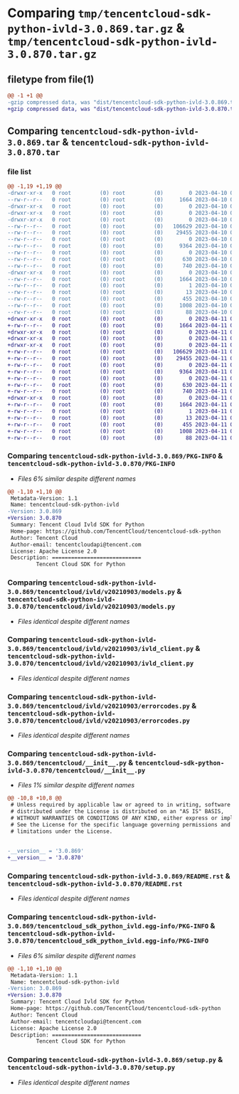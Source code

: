# Comparing `tmp/tencentcloud-sdk-python-ivld-3.0.869.tar.gz` & `tmp/tencentcloud-sdk-python-ivld-3.0.870.tar.gz`

## filetype from file(1)

```diff
@@ -1 +1 @@
-gzip compressed data, was "dist/tencentcloud-sdk-python-ivld-3.0.869.tar", last modified: Mon Apr 10 03:08:16 2023, max compression
+gzip compressed data, was "dist/tencentcloud-sdk-python-ivld-3.0.870.tar", last modified: Tue Apr 11 03:41:47 2023, max compression
```

## Comparing `tencentcloud-sdk-python-ivld-3.0.869.tar` & `tencentcloud-sdk-python-ivld-3.0.870.tar`

### file list

```diff
@@ -1,19 +1,19 @@
-drwxr-xr-x   0 root         (0) root         (0)        0 2023-04-10 03:08:16.000000 tencentcloud-sdk-python-ivld-3.0.869/
--rw-r--r--   0 root         (0) root         (0)     1664 2023-04-10 03:08:16.000000 tencentcloud-sdk-python-ivld-3.0.869/PKG-INFO
-drwxr-xr-x   0 root         (0) root         (0)        0 2023-04-10 03:08:16.000000 tencentcloud-sdk-python-ivld-3.0.869/tencentcloud/
-drwxr-xr-x   0 root         (0) root         (0)        0 2023-04-10 03:08:16.000000 tencentcloud-sdk-python-ivld-3.0.869/tencentcloud/ivld/
-drwxr-xr-x   0 root         (0) root         (0)        0 2023-04-10 03:08:16.000000 tencentcloud-sdk-python-ivld-3.0.869/tencentcloud/ivld/v20210903/
--rw-r--r--   0 root         (0) root         (0)   106629 2023-04-10 03:08:16.000000 tencentcloud-sdk-python-ivld-3.0.869/tencentcloud/ivld/v20210903/models.py
--rw-r--r--   0 root         (0) root         (0)    29455 2023-04-10 03:08:16.000000 tencentcloud-sdk-python-ivld-3.0.869/tencentcloud/ivld/v20210903/ivld_client.py
--rw-r--r--   0 root         (0) root         (0)        0 2023-04-10 03:08:16.000000 tencentcloud-sdk-python-ivld-3.0.869/tencentcloud/ivld/v20210903/__init__.py
--rw-r--r--   0 root         (0) root         (0)     9364 2023-04-10 03:08:16.000000 tencentcloud-sdk-python-ivld-3.0.869/tencentcloud/ivld/v20210903/errorcodes.py
--rw-r--r--   0 root         (0) root         (0)        0 2023-04-10 03:08:16.000000 tencentcloud-sdk-python-ivld-3.0.869/tencentcloud/ivld/__init__.py
--rw-r--r--   0 root         (0) root         (0)      630 2023-04-10 03:08:16.000000 tencentcloud-sdk-python-ivld-3.0.869/tencentcloud/__init__.py
--rw-r--r--   0 root         (0) root         (0)      740 2023-04-10 03:08:16.000000 tencentcloud-sdk-python-ivld-3.0.869/README.rst
-drwxr-xr-x   0 root         (0) root         (0)        0 2023-04-10 03:08:16.000000 tencentcloud-sdk-python-ivld-3.0.869/tencentcloud_sdk_python_ivld.egg-info/
--rw-r--r--   0 root         (0) root         (0)     1664 2023-04-10 03:08:16.000000 tencentcloud-sdk-python-ivld-3.0.869/tencentcloud_sdk_python_ivld.egg-info/PKG-INFO
--rw-r--r--   0 root         (0) root         (0)        1 2023-04-10 03:08:16.000000 tencentcloud-sdk-python-ivld-3.0.869/tencentcloud_sdk_python_ivld.egg-info/dependency_links.txt
--rw-r--r--   0 root         (0) root         (0)       13 2023-04-10 03:08:16.000000 tencentcloud-sdk-python-ivld-3.0.869/tencentcloud_sdk_python_ivld.egg-info/top_level.txt
--rw-r--r--   0 root         (0) root         (0)      455 2023-04-10 03:08:16.000000 tencentcloud-sdk-python-ivld-3.0.869/tencentcloud_sdk_python_ivld.egg-info/SOURCES.txt
--rw-r--r--   0 root         (0) root         (0)     1008 2023-04-10 03:08:16.000000 tencentcloud-sdk-python-ivld-3.0.869/setup.py
--rw-r--r--   0 root         (0) root         (0)       88 2023-04-10 03:08:16.000000 tencentcloud-sdk-python-ivld-3.0.869/setup.cfg
+drwxr-xr-x   0 root         (0) root         (0)        0 2023-04-11 03:41:47.000000 tencentcloud-sdk-python-ivld-3.0.870/
+-rw-r--r--   0 root         (0) root         (0)     1664 2023-04-11 03:41:47.000000 tencentcloud-sdk-python-ivld-3.0.870/PKG-INFO
+drwxr-xr-x   0 root         (0) root         (0)        0 2023-04-11 03:41:47.000000 tencentcloud-sdk-python-ivld-3.0.870/tencentcloud/
+drwxr-xr-x   0 root         (0) root         (0)        0 2023-04-11 03:41:47.000000 tencentcloud-sdk-python-ivld-3.0.870/tencentcloud/ivld/
+drwxr-xr-x   0 root         (0) root         (0)        0 2023-04-11 03:41:47.000000 tencentcloud-sdk-python-ivld-3.0.870/tencentcloud/ivld/v20210903/
+-rw-r--r--   0 root         (0) root         (0)   106629 2023-04-11 03:41:47.000000 tencentcloud-sdk-python-ivld-3.0.870/tencentcloud/ivld/v20210903/models.py
+-rw-r--r--   0 root         (0) root         (0)    29455 2023-04-11 03:41:47.000000 tencentcloud-sdk-python-ivld-3.0.870/tencentcloud/ivld/v20210903/ivld_client.py
+-rw-r--r--   0 root         (0) root         (0)        0 2023-04-11 03:41:47.000000 tencentcloud-sdk-python-ivld-3.0.870/tencentcloud/ivld/v20210903/__init__.py
+-rw-r--r--   0 root         (0) root         (0)     9364 2023-04-11 03:41:47.000000 tencentcloud-sdk-python-ivld-3.0.870/tencentcloud/ivld/v20210903/errorcodes.py
+-rw-r--r--   0 root         (0) root         (0)        0 2023-04-11 03:41:47.000000 tencentcloud-sdk-python-ivld-3.0.870/tencentcloud/ivld/__init__.py
+-rw-r--r--   0 root         (0) root         (0)      630 2023-04-11 03:41:47.000000 tencentcloud-sdk-python-ivld-3.0.870/tencentcloud/__init__.py
+-rw-r--r--   0 root         (0) root         (0)      740 2023-04-11 03:41:47.000000 tencentcloud-sdk-python-ivld-3.0.870/README.rst
+drwxr-xr-x   0 root         (0) root         (0)        0 2023-04-11 03:41:47.000000 tencentcloud-sdk-python-ivld-3.0.870/tencentcloud_sdk_python_ivld.egg-info/
+-rw-r--r--   0 root         (0) root         (0)     1664 2023-04-11 03:41:47.000000 tencentcloud-sdk-python-ivld-3.0.870/tencentcloud_sdk_python_ivld.egg-info/PKG-INFO
+-rw-r--r--   0 root         (0) root         (0)        1 2023-04-11 03:41:47.000000 tencentcloud-sdk-python-ivld-3.0.870/tencentcloud_sdk_python_ivld.egg-info/dependency_links.txt
+-rw-r--r--   0 root         (0) root         (0)       13 2023-04-11 03:41:47.000000 tencentcloud-sdk-python-ivld-3.0.870/tencentcloud_sdk_python_ivld.egg-info/top_level.txt
+-rw-r--r--   0 root         (0) root         (0)      455 2023-04-11 03:41:47.000000 tencentcloud-sdk-python-ivld-3.0.870/tencentcloud_sdk_python_ivld.egg-info/SOURCES.txt
+-rw-r--r--   0 root         (0) root         (0)     1008 2023-04-11 03:41:47.000000 tencentcloud-sdk-python-ivld-3.0.870/setup.py
+-rw-r--r--   0 root         (0) root         (0)       88 2023-04-11 03:41:47.000000 tencentcloud-sdk-python-ivld-3.0.870/setup.cfg
```

### Comparing `tencentcloud-sdk-python-ivld-3.0.869/PKG-INFO` & `tencentcloud-sdk-python-ivld-3.0.870/PKG-INFO`

 * *Files 6% similar despite different names*

```diff
@@ -1,10 +1,10 @@
 Metadata-Version: 1.1
 Name: tencentcloud-sdk-python-ivld
-Version: 3.0.869
+Version: 3.0.870
 Summary: Tencent Cloud Ivld SDK for Python
 Home-page: https://github.com/TencentCloud/tencentcloud-sdk-python
 Author: Tencent Cloud
 Author-email: tencentcloudapi@tencent.com
 License: Apache License 2.0
 Description: ============================
         Tencent Cloud SDK for Python
```

### Comparing `tencentcloud-sdk-python-ivld-3.0.869/tencentcloud/ivld/v20210903/models.py` & `tencentcloud-sdk-python-ivld-3.0.870/tencentcloud/ivld/v20210903/models.py`

 * *Files identical despite different names*

### Comparing `tencentcloud-sdk-python-ivld-3.0.869/tencentcloud/ivld/v20210903/ivld_client.py` & `tencentcloud-sdk-python-ivld-3.0.870/tencentcloud/ivld/v20210903/ivld_client.py`

 * *Files identical despite different names*

### Comparing `tencentcloud-sdk-python-ivld-3.0.869/tencentcloud/ivld/v20210903/errorcodes.py` & `tencentcloud-sdk-python-ivld-3.0.870/tencentcloud/ivld/v20210903/errorcodes.py`

 * *Files identical despite different names*

### Comparing `tencentcloud-sdk-python-ivld-3.0.869/tencentcloud/__init__.py` & `tencentcloud-sdk-python-ivld-3.0.870/tencentcloud/__init__.py`

 * *Files 1% similar despite different names*

```diff
@@ -10,8 +10,8 @@
 # Unless required by applicable law or agreed to in writing, software
 # distributed under the License is distributed on an "AS IS" BASIS,
 # WITHOUT WARRANTIES OR CONDITIONS OF ANY KIND, either express or implied.
 # See the License for the specific language governing permissions and
 # limitations under the License.
 
 
-__version__ = '3.0.869'
+__version__ = '3.0.870'
```

### Comparing `tencentcloud-sdk-python-ivld-3.0.869/README.rst` & `tencentcloud-sdk-python-ivld-3.0.870/README.rst`

 * *Files identical despite different names*

### Comparing `tencentcloud-sdk-python-ivld-3.0.869/tencentcloud_sdk_python_ivld.egg-info/PKG-INFO` & `tencentcloud-sdk-python-ivld-3.0.870/tencentcloud_sdk_python_ivld.egg-info/PKG-INFO`

 * *Files 6% similar despite different names*

```diff
@@ -1,10 +1,10 @@
 Metadata-Version: 1.1
 Name: tencentcloud-sdk-python-ivld
-Version: 3.0.869
+Version: 3.0.870
 Summary: Tencent Cloud Ivld SDK for Python
 Home-page: https://github.com/TencentCloud/tencentcloud-sdk-python
 Author: Tencent Cloud
 Author-email: tencentcloudapi@tencent.com
 License: Apache License 2.0
 Description: ============================
         Tencent Cloud SDK for Python
```

### Comparing `tencentcloud-sdk-python-ivld-3.0.869/setup.py` & `tencentcloud-sdk-python-ivld-3.0.870/setup.py`

 * *Files identical despite different names*

